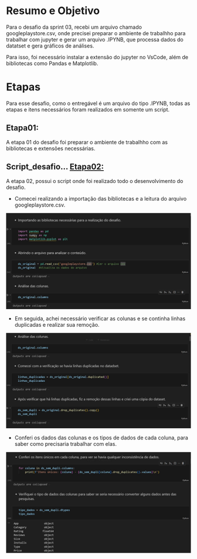 # Resumo e Objetivo

Para o desafio da sprint 03, recebi um arquivo chamado googleplaystore.csv, onde precisei preparar o ambiente de trabalhho para trabalhar com jupyter e gerar um arquivo .IPYNB, que processa dados do datatset e gera gráficos de análises.

Para isso, foi necessário instalar a extensão do jupyter no VsCode, além de bibliotecas como Pandas e Matplotlib.

# Etapas
Para esse desafio, como o entregável é um arquivo do tipo .IPYNB, todas as etapas e itens necessários foram realizados em somente um script.

## Etapa01:
A etapa 01 do desafio foi preparar o ambiente de trabalhho com as bibliotecas e extensões necessárias.

## Script_desafio... [Etapa02:](../Desafio/Etapa-2/)
A etapa 02, possui o script onde foi realizado todo o desenvolvimento do desafio.

- Comecei realizando a importação das bibliotecas e a leitura do arquivo googleplaystore.csv.

![Bibliotecas](../Evidencias/Import_biblio.jpg)

- Em seguida, achei necessário verificar as colunas e se continha linhas duplicadas e realizar sua 
remoção.

![Linhas_duplicadas](../Evidencias/Linhas_dupli.jpg)

- Conferi os dados das colunas e os tipos de dados de cada coluna, para saber como precisaria trabalhar com elas.

![Dados](../Evidencias/Conferencia_dados.jpg)











